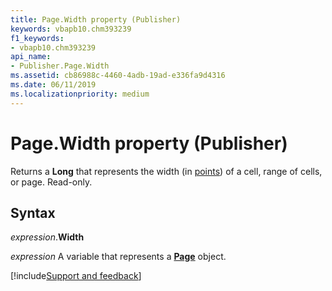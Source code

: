 ```yaml
---
title: Page.Width property (Publisher)
keywords: vbapb10.chm393239
f1_keywords:
- vbapb10.chm393239
api_name:
- Publisher.Page.Width
ms.assetid: cb86988c-4460-4adb-19ad-e336fa9d4316
ms.date: 06/11/2019
ms.localizationpriority: medium
---
```



# Page.Width property (Publisher)

Returns a **Long** that represents the width (in [points](../language/glossary/vbe-glossary.md#point)) of a cell, range of cells, or page. Read-only.


## Syntax

_expression_.**Width**

_expression_ A variable that represents a **[Page](Publisher.Page.md)** object.


[!include[Support and feedback](~/includes/feedback-boilerplate.md)]